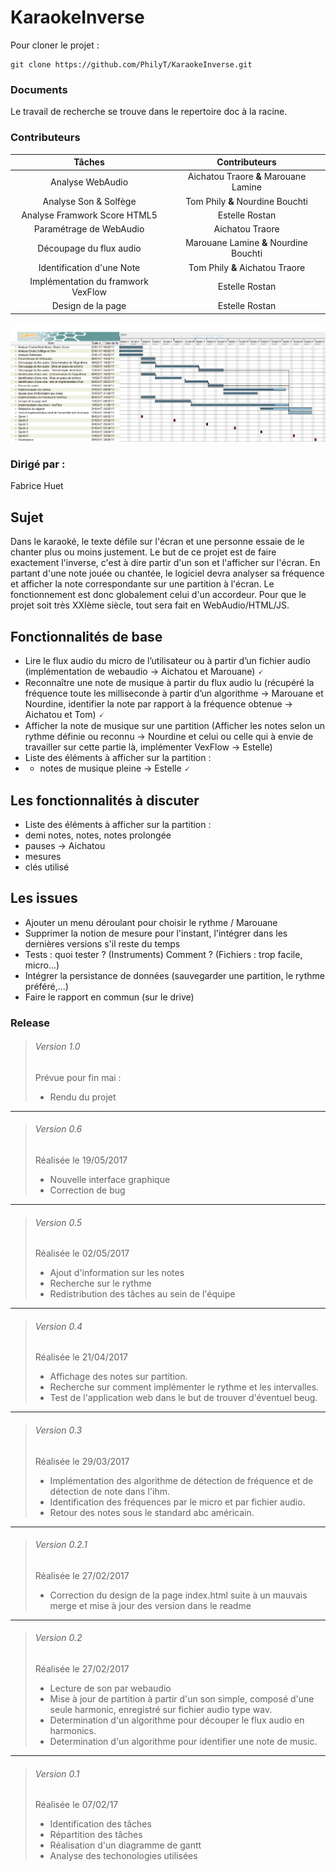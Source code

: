 # KaraokeInverse

Pour cloner le projet : 
```
git clone https://github.com/PhilyT/KaraokeInverse.git  
```  
  
### Documents  
  
Le travail de recherche se trouve dans le repertoire doc à  la racine.  

### Contributeurs  
| Tâches | Contributeurs |  
|:---:|:---:|
| Analyse WebAudio | Aichatou Traore **&** Marouane Lamine |
| Analyse Son & Solfège | Tom Phily **&** Nourdine Bouchti |
| Analyse Framwork Score HTML5 | Estelle Rostan |
| Paramétrage de WebAudio | Aichatou Traore |
| Découpage du flux audio | Marouane Lamine **&** Nourdine Bouchti |
| Identification d'une Note | Tom Phily **&** Aichatou Traore |
| Implémentation du framwork VexFlow | Estelle Rostan |
| Design de la page | Estelle Rostan |  

<img src = "./doc/Gantt.png" title = "diagramme de gantt" alt = "Diagramme de Gantt">    
  
### Dirigé par :  
Fabrice Huet  

## Sujet  
  
Dans le karaoké, le texte défile sur l'écran et une personne essaie de le chanter plus ou moins justement. Le but de ce projet est de faire exactement l'inverse, c'est à dire partir d'un son et l'afficher sur l'écran. En partant d'une note jouée ou chantée, le logiciel devra analyser sa fréquence et afficher la note correspondante sur une partition à l'écran. Le fonctionnement est donc globalement celui d'un accordeur.  Pour que le projet soit très XXIème siècle, tout sera fait en WebAudio/HTML/JS.
  
## Fonctionnalités de base

* Lire le flux audio du micro de l’utilisateur ou à partir d’un fichier audio (implémentation de webaudio -> Aichatou et Marouane) 🗸
* Reconnaître une note de musique à partir du flux audio lu (récupéré la fréquence toute les milliseconde à partir d’un algorithme -> Marouane et Nourdine, identifier la note par rapport à la fréquence obtenue -> Aichatou et Tom) 🗸
* Afficher la note de musique sur une partition (Afficher les notes selon un rythme définie ou reconnu -> Nourdine et celui ou celle qui à envie de  travailler sur cette partie là, implémenter VexFlow -> Estelle) 
* Liste des éléments à afficher sur la partition : 
* * notes de musique pleine -> Estelle 🗸

## Les fonctionnalités à discuter

* Liste des éléments à afficher sur la partition :
* demi notes, notes, notes prolongée
* pauses -> Aichatou
* mesures
* clés utilisé


## Les issues

* Ajouter un menu déroulant pour choisir le rythme / Marouane 
* Supprimer la notion de mesure pour l'instant, l'intégrer dans les dernières versions s'il reste du temps
* Tests : quoi tester ? (Instruments) Comment ? (Fichiers : trop facile, micro…)
* Intégrer la persistance de données (sauvegarder une partition, le rythme préféré,...)
* Faire le rapport en commun (sur le drive)

  
### Release  
  
>###### Version 1.0  
>Prévue pour fin mai :
>* Rendu du projet  

---

>###### Version 0.6  
>Réalisée le  19/05/2017
>* Nouvelle interface graphique
>* Correction de bug

---

>###### Version 0.5  
>Réalisée le 02/05/2017
>* Ajout d'information sur les notes
>* Recherche sur le rythme
>* Redistribution des tâches au sein de l'équipe

---

>###### Version 0.4  
>Réalisée le 21/04/2017
>* Affichage des notes sur partition.
>* Recherche sur comment implémenter le rythme et les intervalles.
>* Test de l'application web dans le but de trouver d'éventuel beug.

---

>###### Version 0.3  
>Réalisée le 29/03/2017
>* Implémentation des algorithme de détection de fréquence et de détection de note dans l'ihm.
>* Identification des fréquences par le micro et par fichier audio.
>* Retour des notes sous le standard abc américain.


---

>###### Version 0.2.1  
>Réalisée le 27/02/2017
>* Correction du design de la page index.html suite à un mauvais merge et mise à jour des version dans le readme

---

>###### Version 0.2  
>Réalisée le 27/02/2017
>* Lecture de son par webaudio
>* Mise à jour de partition à partir d'un son simple, composé d'une seule harmonic, enregistré sur fichier audio type wav.
>* Determination d'un algorithme pour découper le flux audio en harmonics. 
>* Determination d'un algorithme pour identifier une note de music.

---

>###### Version 0.1  
>Réalisée le 07/02/17
>* Identification des tâches
>* Répartition des tâches
>* Réalisation d'un diagramme de gantt
>* Analyse des techonologies utilisées
